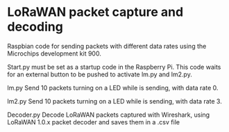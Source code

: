 # LoRaWAN packet capture and decoding
Raspbian code for sending packets with different data rates using the Microchips development kit 900.

Start.py must be set as a startup code in the Raspberry Pi. This code waits for an external button to be pushed to activate lm.py and lm2.py.


lm.py Send 10 packets turning on a LED while is sending, with data rate 0.


lm2.py Send 10 packets turning on a LED while is sending, with data rate 3.


Decoder.py Decode LoRaWAN packets captured with Wireshark, using LoRaWAN 1.0.x packet decoder and saves them in a .csv file
